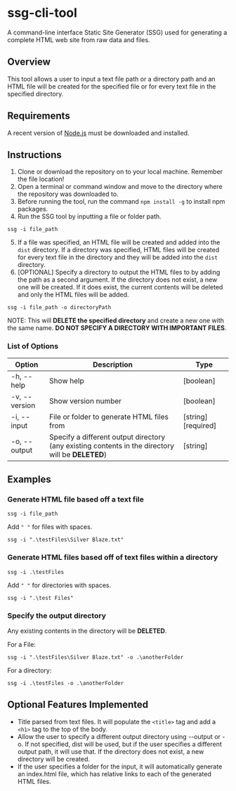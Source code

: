 # ssg-cli-tool
 A command-line interface Static Site Generator (SSG) used for generating a complete HTML web site from raw data and files.
 
 ## Overview
 This tool allows a user to input a text file path or a directory path and an HTML file will be created for the specified file or for every text file in the specified directory.
 ## Requirements
 A recent version of [Node.js](https://nodejs.org/en/) must be downloaded and installed.
 
 ## Instructions
 1.  Clone or download the repository on to your local machine.  Remember the file location!
 2.  Open a terminal or command window and move to the directory where the repository was downloaded to.
 3.  Before running the tool, run the command ```npm install -g``` to install npm packages.
 4.  Run the SSG tool by inputting a file or folder path.  
 ```
 ssg -i file_path
 ```
 5. If a file was specified, an HTML file will be created and added into the ```dist``` directory.  If a directory was specified, HTML files will be created for every text file in the directory and they will be added into the ```dist``` directory.
 6. [OPTIONAL] Specify a directory to output the HTML files to by adding the path as a second argument.  If the directory does not exist, a new one will be created.  If it does exist, the current contents will be deleted and only the HTML files will be added.
 ```
 ssg -i file_path -o directoryPath
 ```
 NOTE: This will <b>DELETE the specified directory</b> and create a new one with the same name.  <b>DO NOT SPECIFY A DIRECTORY WITH IMPORTANT FILES</b>.
 ### List of Options
 |Option| Description| Type|
 |------|------------|-----|
 |-h, --help| Show help | [boolean]|
 |-v, --version| Show version number | [boolean] |
 |-i, --input| File or folder to generate HTML files from| [string] [required]|
 |-o, --output| Specify a different output directory (any existing contents in the directory will be <b>DELETED</b>)| [string]|
 
 ## Examples
 ### Generate HTML file based off a text file
 ```
 ssg -i file_path
 ```
 Add ```" "``` for files with spaces.
 ```
 ssg -i ".\testFiles\Silver Blaze.txt"
 ```
 ### Generate HTML files based off of text files within a directory
 ```
 ssg -i .\testFiles
 ```
  Add ```" "``` for directories with spaces.
 ```
 ssg -i ".\test Files"
 ```
 ### Specify the output directory
 Any existing contents in the directory will be <b>DELETED</b>.
   
 For a File:
 ```
 ssg -i ".\testFiles\Silver Blaze.txt" -o .\anotherFolder
 ```
 For a directory:
 ```
 ssg -i .\testFiles -o .\anotherFolder
 ```
## Optional Features Implemented
- Title parsed from text files. It will populate the ```<title>``` tag and add a ```<h1>``` tag to the top of the body.
- Allow the user to specify a different output directory using --output or -o. If not specified, dist will be used, but if the user specifies a different output path, it will use that.  If the directory does not exist, a new directory will be created.
- If the user specifies a folder for the input, it will automatically generate an index.html file, which has relative links to each of the generated HTML files.
